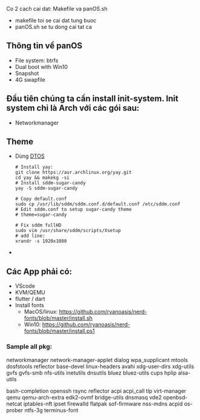 Co 2 cach cai dat: Makefile va panOS.sh
- makefile toi se cai dat tung buoc
- panOS.sh se tu dong cai tat ca
## Thông tin về panOS
- File system: btrfs 
- Dual boot with Win10
- Snapshot
- 4G swapfile 

## Đầu tiên chúng ta cần install init-system. Init system chỉ là Arch với các gói sau:


- Networkmanager  


## Theme 
- Dùng [DTOS](https://gitlab.com/dwt1/dtos) 
  ```
  # Install yay:
  git clone https://aur.archlinux.org/yay.git
  cd yay && makekg -si
  # Install sddm-sugar-candy
  yay -S sddm-sugar-candy

  # Copy default.conf
  sudo cp /usr/lib/sddm/sddm.conf.d/default.conf /etc/sddm.conf
  # Edit sddm.conf to setup sugar-candy theme
  # theme=sugar-candy

  # Fix sddm fullHD
  sudo vim /usr/share/sddm/scripts/Xsetup
  # add line:
  xrandr -s 1920x1080

  ```
- 

## Các App phải có:
- VScode
- KVM/QEMU
- flutter / dart
- Install fonts 
  - MacOS/linux: https://github.com/ryanoasis/nerd-fonts/blob/master/install.sh
  - Win10: https://github.com/ryanoasis/nerd-fonts/blob/master/install.ps1

### Sample all pkg: 
networkmanager network-manager-applet dialog wpa_supplicant mtools dosfstools reflector base-devel linux-headers 
avahi xdg-user-dirs xdg-utils gvfs gvfs-smb nfs-utils inetutils dnsutils 
bluez bluez-utils cups hplip alsa-utils 

bash-completion openssh rsync reflector acpi acpi_call tlp 
virt-manager qemu qemu-arch-extra edk2-ovmf bridge-utils dnsmasq vde2 
openbsd-netcat iptables-nft ipset firewalld flatpak sof-firmware nss-mdns acpid os-prober ntfs-3g terminus-font
